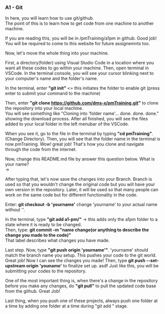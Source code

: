 ### A1 - Git
In here, you will learn how to use git/github.  
The point of this is to learn how to get code from one machine to another machine.  

If you are reading this, you will  be in /pmTraining/a1pm in github. Good job! You will be required to come to this website for future assignemnts too.   


Now, let's move the whole thing into your machine.   

First, a directory(folder) using Visual Studio Code in a location where you want all these codes to go within your machine. Then, open terminal in VSCode. In the terminal console, you will see your cursor blinking next to your computer's name and the folder's name.  

In the terminal, enter **"git init"** <= this initiates the folder to enable git (press enter to submit your command to the machine)  

Then, enter **"git clone https://github.com/dms-x/pmTraining.git"** to clone the repository into your local machine.  
You will see something like "Cloning into 'folder name'... done. done. done." showing the download process. After all finished, you will see the files added to your local folder in the left menubar of the VSCode.  

When you see it, go to the file in the terminal by typing **"cd pmTraining"**. (Change Directory). Then, you will see that the folder name in the terminal is now pmTraining. Wow! great job! That's how you clone and navigate through the code from the internet.  

Now, change this README.md file by answer this question below. What is your name?  
-> 

After typing that, let's now save the changes into your Branch. Branch is used so that you wouldn't change the original code but you will have your own version in the repository. Later, it will be used so that many people can work on the same code but for different functionality in the code.   

Enter: **git checkout -b 'yourname'** change 'yourname' to your actual name without ''.  

In the terminal, type **"git add a1-pm/"** -> this adds only the a1pm folder to a state where it is ready to be changed.  
Then, type: **git commit -m "name change(or anything to describe the change you made to the code)"**  
That label describes what changes you have made.   

Last step. Now, type **"git push origin 'yourname'"**. 'yourname' should match the branch name you setup. This pushes your code to the git world. Great job! Now I can see the changes you made! 
Then, type **git push --set-upstream origin 'youname'** to finalize set up.  asdf
Just like this, you will be submitting your codes to the repository.  

One of the most important thing is, when there's a change in the repository before you make any changes, do **"git pull"** to pull the updated code base from the github. Great Job! 

Last thing, when you push one of these projects, always push one folder at a time by adding one folder at a time during "git add " stage.


